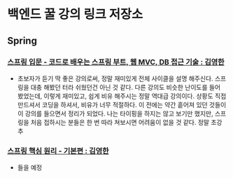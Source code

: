 # 백엔드 꿀 강의 링크 저장소

## Spring
### [스프링 입문 - 코드로 배우는 스프링 부트, 웹 MVC, DB 접근 기술 : 김영한](https://www.inflearn.com/course/%EC%8A%A4%ED%94%84%EB%A7%81-%EC%9E%85%EB%AC%B8-%EC%8A%A4%ED%94%84%EB%A7%81%EB%B6%80%ED%8A%B8)
- 초보자가 듣기 딱 좋은 강의로써, 정말 재미있게 전체 사이클을 설명 해주신다. 스프링을 대충 해봤던 터라 쉬웠던건 아닌 것 같다.
  다른 강의도 비슷한 난이도를 들어 봤었는데, 이렇게 재미있고, 쉽게 비유 해주시는 정말 역대급 강의이다. 
  상황도 직접 만드셔서 코딩을 하셔서, 비유가 너무 적절하다.
  이 전에는 약간 흩어져 있던 것들이 이 강의를 들으면서 정리가 되었다. 
  나는 타이핑을 하지는 않고 보기만 했지만, 스프링을 처음 접하시는 분들은 한 번 따라 쳐보시면 어려움이 없을 것 같다.
  정말 초강추
    
### [스프링 핵심 원리 - 기본편 : 김영한](https://www.inflearn.com/course/%EC%8A%A4%ED%94%84%EB%A7%81-%ED%95%B5%EC%8B%AC-%EC%9B%90%EB%A6%AC-%EA%B8%B0%EB%B3%B8%ED%8E%B8)
- 들을 예정
